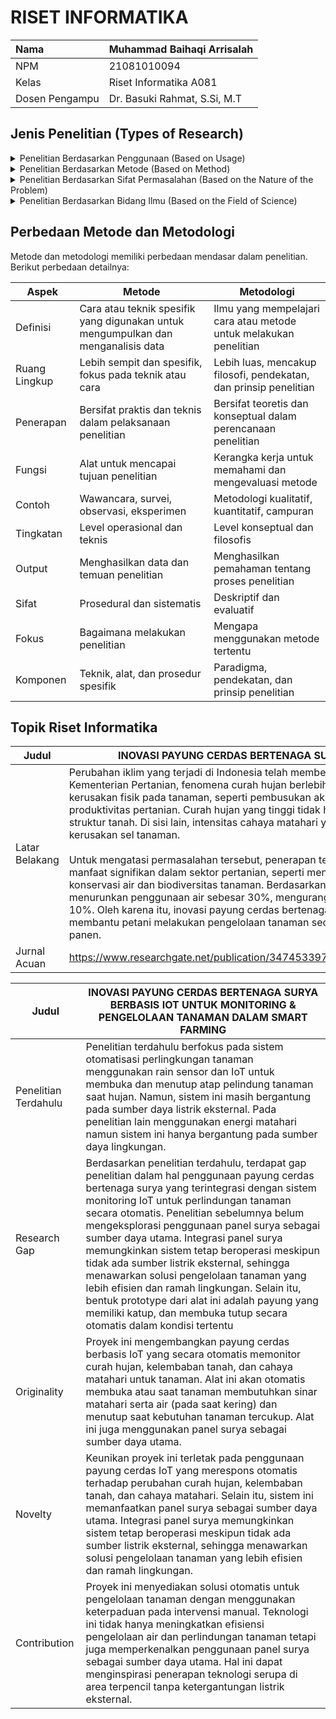 # RISET INFORMATIKA

| Nama           | Muhammad Baihaqi Arrisalah       |
|:---------------|----------------------------------|
| NPM            | 21081010094                      |
| Kelas          | Riset Informatika A081           |
| Dosen Pengampu | Dr. Basuki Rahmat, S.Si, M.T     |

## Jenis Penelitian (Types of Research)

<details>
  <summary>Penelitian Berdasarkan Penggunaan (Based on Usage)</summary>
  
Penelitian berdasarkan penggunaan dibagi menjadi dua kategori utama: penelitian dasar dan penelitian terapan. Penelitian dasar bertujuan untuk mengembangkan pengetahuan tanpa mempertimbangkan penerapan langsung, sementara penelitian terapan fokus pada pemecahan masalah praktis dengan pengetahuan yang ada.

| No  | Jenis Penelitian   | Deskripsi | Tujuan | Metode yang Digunakan |
| --- | ------------------ | --------- | ------ | --------------------- |
| 1   | Penelitian Dasar   | Penelitian yang bertujuan untuk menambah pengetahuan atau teori tanpa ada penerapan praktis langsung. | Mengembangkan teori atau konsep baru | Studi literatur, eksperimen |
| 2   | Penelitian Terapan | Penelitian yang bertujuan untuk memecahkan masalah praktis dengan menggunakan pengetahuan yang ada. | Menyelesaikan masalah praktis | Observasi, eksperimen, studi kasus |

### Daftar Jurnal
| No | Judul Paper | DOI | Jenis Penelitian |
|----|-------------|-----|------------------|
| 1  | A Linear Time Algorithm for Maximum Matchings in Convex, Bipartite Graphs | https://doi.org/10.1016/0898-1221(96)00079-X | Penelitian Dasar |
| 2  | Sorting and Selection with Imprecise Comparisons | https://doi.org/10.1145/2701427 | Penelitian Dasar |
| 3  | ImageNet Classification with Deep Convolutional Neural Networks | https://doi.org/10.1145/3065386 | Penelitian Terapan |
| 4  | Smart Agriculture Using IoT Multi-Sensors: A Novel Watering Management System | https://doi.org/10.3390/jsan8030045 | Penelitian Terapan |
</details>

<details>
  <summary>Penelitian Berdasarkan Metode (Based on Method)</summary>
  
Penelitian berdasarkan metode dibedakan menjadi tiga jenis utama: kualitatif, kuantitatif, dan campuran. Penelitian kualitatif berfokus pada analisis non-numerik untuk memahami fenomena secara mendalam, sementara penelitian kuantitatif menggunakan data numerik untuk menguji hipotesis. Metode campuran menggabungkan kedua pendekatan ini untuk memberikan pemahaman yang lebih luas.

| No  | Metode Penelitian | Teknik yang Digunakan | Kelebihan | Kekurangan |
| --- | ----------------- | --------------------- | --------- | ---------- |
| 1   | Kualitatif        | Wawancara, Observasi  | Menghasilkan pemahaman mendalam | Data sulit diukur secara objektif |
| 2   | Kuantitatif       | Survei, Eksperimen    | Data mudah dianalisis statistik | Mungkin kurang mendalam |
| 3   | Campuran          | Kombinasi kualitatif dan kuantitatif | Menyediakan pemahaman menyeluruh | Memerlukan waktu dan sumber daya lebih banyak |

### Daftar Jurnal
| No | Judul Paper | DOI | Jenis Penelitian |
|---|-------------|-----|------------------|
| 1 | An Empirical Study on User Experience Evaluation and Identification of Critical UX Issues | https://doi.org/10.3390/su11082432 | Kualitatif |
| 2 | Performance Metrics of Local Cloud Computing Architectures | https://doi.org/10.1109/CSCloud.2015.61 | Kuantitatif |
| 3 | Where the Model Frequently Meets the Road: Combining Statistical, Formal, and Case Study Methods | https://doi.org/10.48550/arXiv.2202.08062 | Campuran |
</details>

<details>
  <summary>Penelitian Berdasarkan Sifat Permasalahan (Based on the Nature of the Problem)</summary>
  
Penelitian berdasarkan sifat permasalahan dibagi menjadi beberapa jenis, di antaranya:
- Penelitian Historis: Menganalisis peristiwa masa lalu untuk memahami dampaknya terhadap saat ini.
- Penelitian Deskriptif: Menyajikan gambaran rinci tentang fenomena atau peristiwa yang sedang diteliti.
- Penelitian Perkembangan: Meneliti perubahan atau perkembangan fenomena seiring waktu.
- Penelitian Kasus dan Penelitian Lapangan: Memfokuskan pada studi kasus atau pengamatan langsung di lapangan.
- Penelitian Korelasional: Mencari hubungan antara dua atau lebih variabel.
- Penelitian Kausal-Komparatif: Mengidentifikasi hubungan sebab-akibat antara variabel.
- Penelitian Eksperimental: Menguji hipotesis dengan eksperimen terkontrol.
- Penelitian Tindakan: Mencari solusi untuk masalah praktis dengan tindakan yang dapat diterapkan langsung.

### Daftar Jurnal
| No | Judul Paper | DOI | Jenis Penelitian |
|---|-------------|-----|------------------|
| 1 | Safer Hospital Infrastructure Assessments for Socio-Natural Disaster – A Scoping Review | https://doi.org/10.1017/S1049023X21000650 | Penelitian Deskriptif |
| 2 | Correlated Failures, Diversification, and Information Security Risk Management | https://doi.org/10.2307/23044049 | Penelitian Korelasional |
| 3 | Plant Leaf Disease Detection and Classification Based on CNN with LVQ Algorithm | https://doi.org/10.1109/UBMK.2018.8566635 | Penelitian Eksperimental |
</details>

<details>
  <summary>Penelitian Berdasarkan Bidang Ilmu (Based on the Field of Science)</summary>
  
Penelitian juga dapat dikelompokkan berdasarkan bidang ilmu yang menjadi fokusnya, seperti teknik, sosial, ekonomi, dan kesehatan. Setiap bidang memiliki pendekatan yang berbeda dalam menyelesaikan masalah dan menghasilkan temuan.

| No  | Bidang Ilmu | Deskripsi | Contoh |
| --- | ----------- | --------- | ------ |
| 1   | Teknik      | Fokus pada penerapan prinsip-prinsip teknik untuk menyelesaikan masalah. | Penelitian perangkat keras, perangkat lunak |
| 2   | Sosial      | Fokus pada masalah sosial dan interaksi antar individu atau kelompok. | Penelitian sosial, antropologi |
| 3   | Ekonomi     | Fokus pada analisis ekonomi, keuangan, dan pasar. | Penelitian makroekonomi, mikroekonomi |
| 4   | Kesehatan   | Fokus pada bidang medis dan kesehatan masyarakat. | Penelitian medis, epidemiologi |
</details>

## Perbedaan Metode dan Metodologi

Metode dan metodologi memiliki perbedaan mendasar dalam penelitian. Berikut perbedaan detailnya:

| Aspek | Metode | Metodologi |
|-------|---------|------------|
| Definisi | Cara atau teknik spesifik yang digunakan untuk mengumpulkan dan menganalisis data | Ilmu yang mempelajari cara atau metode untuk melakukan penelitian |
| Ruang Lingkup | Lebih sempit dan spesifik, fokus pada teknik atau cara | Lebih luas, mencakup filosofi, pendekatan, dan prinsip penelitian |
| Penerapan | Bersifat praktis dan teknis dalam pelaksanaan penelitian | Bersifat teoretis dan konseptual dalam perencanaan penelitian |
| Fungsi | Alat untuk mencapai tujuan penelitian | Kerangka kerja untuk memahami dan mengevaluasi metode |
| Contoh | Wawancara, survei, observasi, eksperimen | Metodologi kualitatif, kuantitatif, campuran |
| Tingkatan | Level operasional dan teknis | Level konseptual dan filosofis |
| Output | Menghasilkan data dan temuan penelitian | Menghasilkan pemahaman tentang proses penelitian |
| Sifat | Prosedural dan sistematis | Deskriptif dan evaluatif |
| Fokus | Bagaimana melakukan penelitian | Mengapa menggunakan metode tertentu |
| Komponen | Teknik, alat, dan prosedur spesifik | Paradigma, pendekatan, dan prinsip penelitian |

## Topik Riset Informatika

| Judul | INOVASI PAYUNG CERDAS BERTENAGA SURYA BERBASIS IOT UNTUK MONITORING & PENGELOLAAN TANAMAN DALAM SMART FARMING |
|-------|----------------------------------------------------------------------------------------------------------------|
| Latar Belakang | Perubahan iklim yang terjadi di Indonesia telah memberikan dampak signifikan terhadap sektor pertanian. Menurut data dari Badan Pusat Statistik (BPS) dan Kementerian Pertanian, fenomena curah hujan berlebih dan paparan sinar matahari yang intens semakin sering terjadi. Kondisi ini berpotensi menyebabkan kerusakan fisik pada tanaman, seperti pembusukan akibat hujan deras atau kekeringan akibat paparan sinar matahari berlebih, yang pada akhirnya menurunkan produktivitas pertanian. Curah hujan yang tinggi tidak hanya menyebabkan kelebihan air, tetapi juga dapat menghambat penyerapan nutrisi tanaman dan merusak struktur tanah. Di sisi lain, intensitas cahaya matahari yang berlebihan dapat menyebabkan stress tanaman, memperlambat pertumbuhan, dan bahkan memicu kerusakan sel tanaman. <br><br>Untuk mengatasi permasalahan tersebut, penerapan teknologi Smart Farming menjadi solusi yang menjanjikan. Teknologi ini telah terbukti memberikan berbagai manfaat signifikan dalam sektor pertanian, seperti meningkatkan pendapatan petani, memperbaiki kondisi sosial ekonomi masyarakat desa, serta menjaga konservasi air dan biodiversitas tanaman. Berdasarkan data dari Cultyvate (2020), teknologi Smart Farming mampu meningkatkan produksi tanaman hingga 20%, menurunkan penggunaan air sebesar 30%, mengurangi kebutuhan tenaga kerja manual hingga 50%, dan mengurangi penggunaan pupuk serta pestisida sebanyak 10%. Oleh karena itu, inovasi payung cerdas bertenaga surya berbasis IoT untuk monitoring dan pengelolaan tanaman diusulkan sebagai solusi yang dapat membantu petani melakukan pengelolaan tanaman secara optimal dan presisi, sehingga meningkatkan efisiensi penggunaan sumber daya serta produktivitas hasil panen. |
| Jurnal Acuan | https://www.researchgate.net/publication/347453397_Automatic_Garden_Umbrella_Prototype_with_Light_and_Rain_Sensor_Based_on_Arduino_Uno_Microcontroller |

| Judul | INOVASI PAYUNG CERDAS BERTENAGA SURYA BERBASIS IOT UNTUK MONITORING & PENGELOLAAN TANAMAN DALAM SMART FARMING |
|-------|-----------|
| Penelitian Terdahulu | Penelitian terdahulu berfokus pada sistem otomatisasi perlingkungan tanaman menggunakan rain sensor dan IoT untuk membuka dan menutup atap pelindung tanaman saat hujan. Namun, sistem ini masih bergantung pada sumber daya listrik eksternal.  Pada penelitian lain menggunakan energi matahari namun sistem ini hanya bergantung pada sumber daya lingkungan. |
| Research Gap | Berdasarkan penelitian terdahulu, terdapat gap penelitian dalam hal penggunaan payung cerdas bertenaga surya yang terintegrasi dengan sistem monitoring IoT untuk perlindungan tanaman secara otomatis. Penelitian sebelumnya belum mengeksplorasi penggunaan panel surya sebagai sumber daya utama. Integrasi panel surya memungkinkan sistem tetap beroperasi meskipun tidak ada sumber listrik eksternal, sehingga menawarkan solusi pengelolaan tanaman yang lebih efisien dan ramah lingkungan. Selain itu, bentuk prototype dari alat ini adalah payung yang memiliki katup, dan membuka tutup secara otomatis dalam kondisi tertentu|
| Originality | Proyek ini mengembangkan payung cerdas berbasis IoT yang secara otomatis memonitor curah hujan, kelembaban tanah, dan cahaya matahari untuk tanaman. Alat ini akan otomatis membuka atau saat tanaman membutuhkan sinar matahari serta air (pada saat kering) dan menutup saat kebutuhan tanaman tercukup. Alat ini juga menggunakan panel surya sebagai sumber daya utama. |
| Novelty | Keunikan proyek ini terletak pada penggunaan payung cerdas IoT yang merespons otomatis terhadap perubahan curah hujan, kelembaban tanah, dan cahaya matahari. Selain itu, sistem ini memanfaatkan panel surya sebagai sumber daya utama. Integrasi panel surya memungkinkan sistem tetap beroperasi meskipun tidak ada sumber listrik eksternal, sehingga menawarkan solusi pengelolaan tanaman yang lebih efisien dan ramah lingkungan. |
| Contribution | Proyek ini menyediakan solusi otomatis untuk pengelolaan tanaman dengan menggunakan keterpaduan pada intervensi manual. Teknologi ini tidak hanya meningkatkan efisiensi pengelolaan air dan perlindungan tanaman tetapi juga memperkenalkan penggunaan panel surya sebagai sumber daya utama. Hal ini dapat menginspirasi penerapan teknologi serupa di area terpencil tanpa ketergantungan listrik eksternal. |
